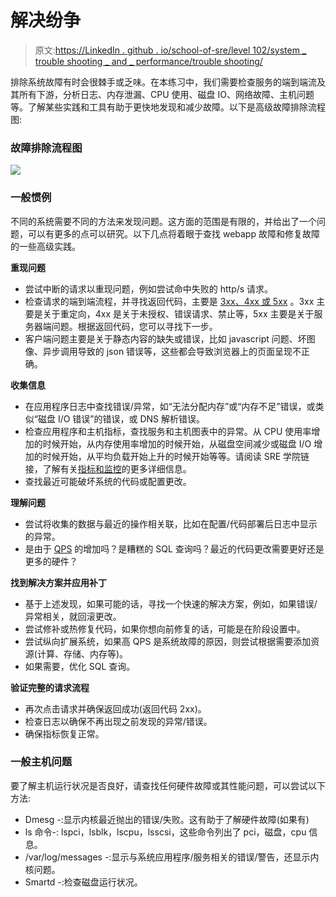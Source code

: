 # 解决纷争

> 原文:[https://LinkedIn . github . io/school-of-sre/level 102/system _ trouble shooting _ and _ performance/trouble shooting/](https://linkedin.github.io/school-of-sre/level102/system_troubleshooting_and_performance/troubleshooting/)

排除系统故障有时会很棘手或乏味。在本练习中，我们需要检查服务的端到端流及其所有下游，分析日志、内存泄漏、CPU 使用、磁盘 IO、网络故障、主机问题等。了解某些实践和工具有助于更快地发现和减少故障。以下是高级故障排除流程图:

### 故障排除流程图

![](../Images/f21a816c4ab57d0ce45a7da69d86b42c.png)

### 一般惯例

不同的系统需要不同的方法来发现问题。这方面的范围是有限的，并给出了一个问题，可以有更多的点可以研究。以下几点将着眼于查找 webapp 故障和修复故障的一些高级实践。

**重现问题**

*   尝试中断的请求以重现问题，例如尝试命中失败的 http/s 请求。
*   检查请求的端到端流程，并寻找返回代码，主要是 [3xx、4xx 或 5xx](https://en.wikipedia.org/wiki/List_of_HTTP_status_codes) 。3xx 主要是关于重定向，4xx 是关于未授权、错误请求、禁止等，5xx 主要是关于服务器端问题。根据返回代码，您可以寻找下一步。
*   客户端问题主要是关于静态内容的缺失或错误，比如 javascript 问题、坏图像、异步调用导致的 json 错误等，这些都会导致浏览器上的页面呈现不正确。

**收集信息**

*   在应用程序日志中查找错误/异常，如“无法分配内存”或“内存不足”错误，或类似“磁盘 I/O 错误”的错误，或 DNS 解析错误。
*   检查应用程序和主机指标，查找服务和主机图表中的异常。从 CPU 使用率增加的时候开始，从内存使用率增加的时候开始，从磁盘空间减少或磁盘 I/O 增加的时候开始，从平均负载开始上升的时候开始等等。请阅读 SRE 学院链接，了解有关[指标和监控](https://linkedin.github.io/school-of-sre/level101/metrics_and_monitoring/introduction)的更多详细信息。
*   查找最近可能破坏系统的代码或配置更改。

**理解问题**

*   尝试将收集的数据与最近的操作相关联，比如在配置/代码部署后日志中显示的异常。
*   是由于 [QPS](https://en.wikipedia.org/wiki/Queries_per_second) 的增加吗？是糟糕的 SQL 查询吗？最近的代码更改需要更好还是更多的硬件？

**找到解决方案并应用补丁**

*   基于上述发现，如果可能的话，寻找一个快速的解决方案，例如，如果错误/异常相关，就回滚更改。
*   尝试修补或热修复代码，如果你想向前修复的话，可能是在阶段设置中。
*   尝试纵向扩展系统，如果高 QPS 是系统故障的原因，则尝试根据需要添加资源(计算、存储、内存等)。
*   如果需要，优化 SQL 查询。

**验证完整的请求流程**

*   再次点击请求并确保返回成功(返回代码 2xx)。
*   检查日志以确保不再出现之前发现的异常/错误。
*   确保指标恢复正常。

### 一般主机问题

要了解主机运行状况是否良好，请查找任何硬件故障或其性能问题，可以尝试以下方法:

*   Dmesg -:显示内核最近抛出的错误/失败。这有助于了解硬件故障(如果有)
*   ls 命令-: lspci，lsblk，lscpu，lsscsi，这些命令列出了 pci，磁盘，cpu 信息。
*   /var/log/messages -:显示与系统应用程序/服务相关的错误/警告，还显示内核问题。
*   Smartd -:检查磁盘运行状况。